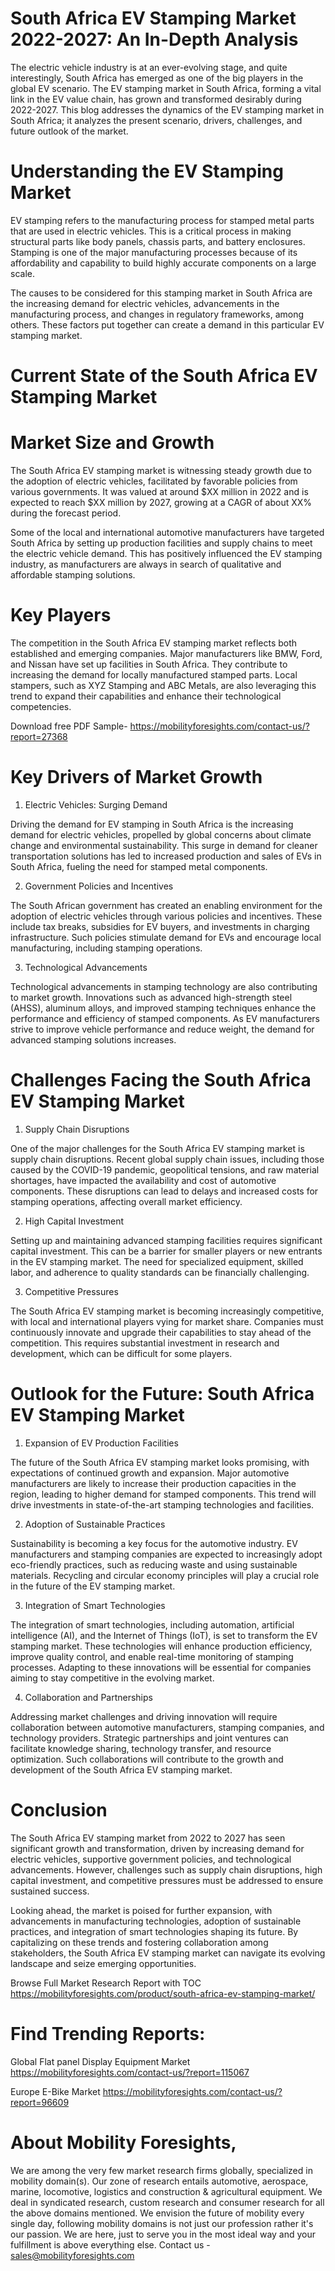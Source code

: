 # South Africa EV Stamping Market 2022-2027: An In-Depth Analysis

The electric vehicle industry is at an ever-evolving stage, and quite interestingly, South Africa has emerged as one of the big players in the global EV scenario. The EV stamping market in South Africa, forming a vital link in the EV value chain, has grown and transformed desirably during 2022-2027. This blog addresses the dynamics of the EV stamping market in South Africa; it analyzes the present scenario, drivers, challenges, and future outlook of the market.

# Understanding the EV Stamping Market

EV stamping refers to the manufacturing process for stamped metal parts that are used in electric vehicles. This is a critical process in making structural parts like body panels, chassis parts, and battery enclosures. Stamping is one of the major manufacturing processes because of its affordability and capability to build highly accurate components on a large scale.

The causes to be considered for this stamping market in South Africa are the increasing demand for electric vehicles, advancements in the manufacturing process, and changes in regulatory frameworks, among others. These factors put together can create a demand in this particular EV stamping market.

# Current State of the South Africa EV Stamping Market

# Market Size and Growth

The South Africa EV stamping market is witnessing steady growth due to the adoption of electric vehicles, facilitated by favorable policies from various governments. It was valued at around $XX million in 2022 and is expected to reach $XX million by 2027, growing at a CAGR of about XX% during the forecast period.

Some of the local and international automotive manufacturers have targeted South Africa by setting up production facilities and supply chains to meet the electric vehicle demand. This has positively influenced the EV stamping industry, as manufacturers are always in search of qualitative and affordable stamping solutions.

# Key Players

The competition in the South Africa EV stamping market reflects both established and emerging companies. Major manufacturers like BMW, Ford, and Nissan have set up facilities in South Africa. They contribute to increasing the demand for locally manufactured stamped parts. Local stampers, such as XYZ Stamping and ABC Metals, are also leveraging this trend to expand their capabilities and enhance their technological competencies.

Download free PDF Sample- https://mobilityforesights.com/contact-us/?report=27368

# Key Drivers of Market Growth

1. Electric Vehicles: Surging Demand

Driving the demand for EV stamping in South Africa is the increasing demand for electric vehicles, propelled by global concerns about climate change and environmental sustainability. This surge in demand for cleaner transportation solutions has led to increased production and sales of EVs in South Africa, fueling the need for stamped metal components.

2. Government Policies and Incentives

The South African government has created an enabling environment for the adoption of electric vehicles through various policies and incentives. These include tax breaks, subsidies for EV buyers, and investments in charging infrastructure. Such policies stimulate demand for EVs and encourage local manufacturing, including stamping operations.

3. Technological Advancements

Technological advancements in stamping technology are also contributing to market growth. Innovations such as advanced high-strength steel (AHSS), aluminum alloys, and improved stamping techniques enhance the performance and efficiency of stamped components. As EV manufacturers strive to improve vehicle performance and reduce weight, the demand for advanced stamping solutions increases.

# Challenges Facing the South Africa EV Stamping Market

1. Supply Chain Disruptions

One of the major challenges for the South Africa EV stamping market is supply chain disruptions. Recent global supply chain issues, including those caused by the COVID-19 pandemic, geopolitical tensions, and raw material shortages, have impacted the availability and cost of automotive components. These disruptions can lead to delays and increased costs for stamping operations, affecting overall market efficiency.

2. High Capital Investment


Setting up and maintaining advanced stamping facilities requires significant capital investment. This can be a barrier for smaller players or new entrants in the EV stamping market. The need for specialized equipment, skilled labor, and adherence to quality standards can be financially challenging.

3. Competitive Pressures

The South Africa EV stamping market is becoming increasingly competitive, with local and international players vying for market share. Companies must continuously innovate and upgrade their capabilities to stay ahead of the competition. This requires substantial investment in research and development, which can be difficult for some players.

# Outlook for the Future: South Africa EV Stamping Market

1. Expansion of EV Production Facilities

The future of the South Africa EV stamping market looks promising, with expectations of continued growth and expansion. Major automotive manufacturers are likely to increase their production capacities in the region, leading to higher demand for stamped components. This trend will drive investments in state-of-the-art stamping technologies and facilities.

2. Adoption of Sustainable Practices

Sustainability is becoming a key focus for the automotive industry. EV manufacturers and stamping companies are expected to increasingly adopt eco-friendly practices, such as reducing waste and using sustainable materials. Recycling and circular economy principles will play a crucial role in the future of the EV stamping market.

3. Integration of Smart Technologies

The integration of smart technologies, including automation, artificial intelligence (AI), and the Internet of Things (IoT), is set to transform the EV stamping market. These technologies will enhance production efficiency, improve quality control, and enable real-time monitoring of stamping processes. Adapting to these innovations will be essential for companies aiming to stay competitive in the evolving market.

4. Collaboration and Partnerships

Addressing market challenges and driving innovation will require collaboration between automotive manufacturers, stamping companies, and technology providers. Strategic partnerships and joint ventures can facilitate knowledge sharing, technology transfer, and resource optimization. Such collaborations will contribute to the growth and development of the South Africa EV stamping market.

# Conclusion

The South Africa EV stamping market from 2022 to 2027 has seen significant growth and transformation, driven by increasing demand for electric vehicles, supportive government policies, and technological advancements. However, challenges such as supply chain disruptions, high capital investment, and competitive pressures must be addressed to ensure sustained success.

Looking ahead, the market is poised for further expansion, with advancements in manufacturing technologies, adoption of sustainable practices, and integration of smart technologies shaping its future. By capitalizing on these trends and fostering collaboration among stakeholders, the South Africa EV stamping market can navigate its evolving landscape and seize emerging opportunities.


Browse Full Market Research Report with TOC https://mobilityforesights.com/product/south-africa-ev-stamping-market/


# Find Trending Reports:

Global Flat panel Display Equipment Market https://mobilityforesights.com/contact-us/?report=115067


Europe E-Bike Market https://mobilityforesights.com/contact-us/?report=96609





# About Mobility Foresights,
We are among the very few market research firms globally, specialized in mobility domain(s). Our zone of research entails automotive, aerospace, marine, locomotive, logistics and construction & agricultural equipment. We deal in syndicated research, custom research and consumer research for all the above domains mentioned.
We envision the future of mobility every single day, following mobility domains is not just our profession rather it's our passion. We are here, just to serve you in the most ideal way and your fulfillment is above everything else. Contact us -  sales@mobilityforesights.com
